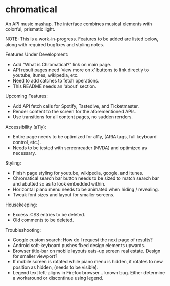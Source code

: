# chromatical
An API music mashup. The interface combines musical elements with colorful, prismatic light. 

NOTE: This is a work-in-progress. Features to be added are listed below, along with required bugfixes and styling notes.

Features Under Development:
  + Add "What is Chromatical?" link on main page.
  + API result pages need 'view more on x' buttons to link directly to youtube, itunes, wikipedia, etc.
  + Need to add catches to fetch operations.
  + This README needs an 'about' section.

Upcoming Features:
  + Add API fetch calls for Spotify, Tastedive, and Ticketmaster.
  + Render content to the screen for the aforementioned APIs.
  + Use transitions for all content pages, no sudden renders.

Accessibility (a11y):
  + Entire page needs to be optimized for a11y, (ARIA tags, full keyboard control, etc.).
  + Needs to be tested with screenreader (NVDA) and optimized as necessary.
 
Styling:
  + Finish page styling for youtube, wikipedia, google, and itunes.
  + Chromatical search bar button needs to be sized to match search bar and abutted so as to look embedded within. 
  + Horizontal piano menu needs to be animated when hiding / revealing.
  + Tweak font sizes and layout for smaller screens.
    
Housekeeping:
  + Excess .CSS entries to be deleted.
  + Old comments to be deleted.
   
Troubleshooting:
  + Google custom search: How do I request the next page of results?
  + Android soft-keyboard pushes fixed design elements upwards.
  + Browser title-bar on mobile layouts eats-up screen real estate. Design for smaller viewport?
  + If mobile screen is rotated while piano menu is hidden, it rotates to new position as hidden, (needs to be visible).
  + Legend text left-aligns in Firefox browser... known bug. Either determine a workaround or discontinue using legend.

